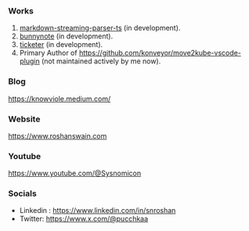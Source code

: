### Works
1. [markdown-streaming-parser-ts](https://github.com/swaingotnochill/markdown-streaming-parser-ts) (in development).
2. [bunnynote](https://github.com/swaingotnochill/bunnynote) (in development).
3. [ticketer](https://github.com/swaingotnochill/ticketer) (in development).
4. Primary Author of https://github.com/konveyor/move2kube-vscode-plugin (not maintained actively by me now).

### Blog
https://knowviole.medium.com/

### Website
https://www.roshanswain.com

### Youtube
https://www.youtube.com/@Sysnomicon

### Socials
- Linkedin : https://www.linkedin.com/in/snroshan
- Twitter: https://www.x.com/@pucchkaa
